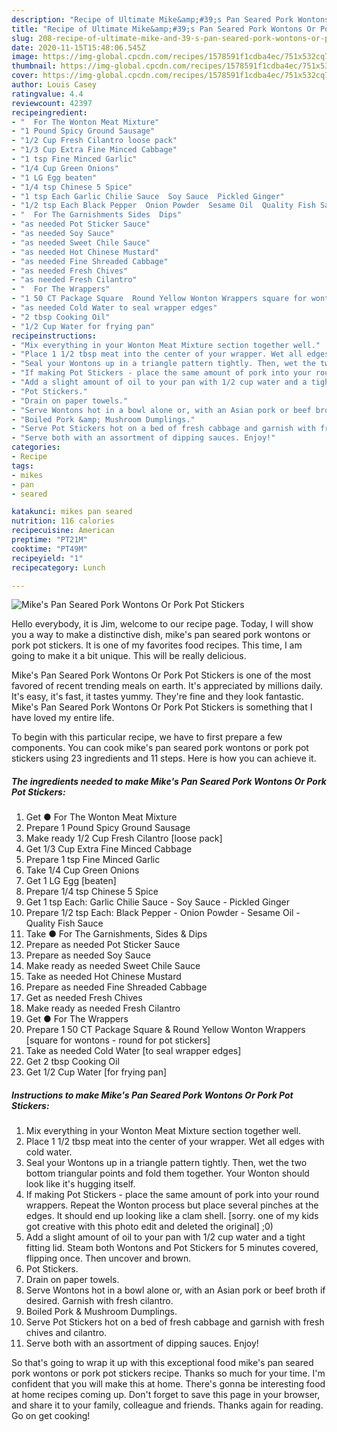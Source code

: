 ```yaml
---
description: "Recipe of Ultimate Mike&amp;#39;s Pan Seared Pork Wontons Or Pork Pot Stickers"
title: "Recipe of Ultimate Mike&amp;#39;s Pan Seared Pork Wontons Or Pork Pot Stickers"
slug: 208-recipe-of-ultimate-mike-and-39-s-pan-seared-pork-wontons-or-pork-pot-stickers
date: 2020-11-15T15:48:06.545Z
image: https://img-global.cpcdn.com/recipes/1578591f1cdba4ec/751x532cq70/mikes-pan-seared-pork-wontons-or-pork-pot-stickers-recipe-main-photo.jpg
thumbnail: https://img-global.cpcdn.com/recipes/1578591f1cdba4ec/751x532cq70/mikes-pan-seared-pork-wontons-or-pork-pot-stickers-recipe-main-photo.jpg
cover: https://img-global.cpcdn.com/recipes/1578591f1cdba4ec/751x532cq70/mikes-pan-seared-pork-wontons-or-pork-pot-stickers-recipe-main-photo.jpg
author: Louis Casey
ratingvalue: 4.4
reviewcount: 42397
recipeingredient:
- "  For The Wonton Meat Mixture"
- "1 Pound Spicy Ground Sausage"
- "1/2 Cup Fresh Cilantro loose pack"
- "1/3 Cup Extra Fine Minced Cabbage"
- "1 tsp Fine Minced Garlic"
- "1/4 Cup Green Onions"
- "1 LG Egg beaten"
- "1/4 tsp Chinese 5 Spice"
- "1 tsp Each Garlic Chilie Sauce  Soy Sauce  Pickled Ginger"
- "1/2 tsp Each Black Pepper  Onion Powder  Sesame Oil  Quality Fish Sauce"
- "  For The Garnishments Sides  Dips"
- "as needed Pot Sticker Sauce"
- "as needed Soy Sauce"
- "as needed Sweet Chile Sauce"
- "as needed Hot Chinese Mustard"
- "as needed Fine Shreaded Cabbage"
- "as needed Fresh Chives"
- "as needed Fresh Cilantro"
- "  For The Wrappers"
- "1 50 CT Package Square  Round Yellow Wonton Wrappers square for wontons  round for pot stickers"
- "as needed Cold Water to seal wrapper edges"
- "2 tbsp Cooking Oil"
- "1/2 Cup Water for frying pan"
recipeinstructions:
- "Mix everything in your Wonton Meat Mixture section together well."
- "Place 1 1/2 tbsp meat into the center of your wrapper. Wet all edges with cold water."
- "Seal your Wontons up in a triangle pattern tightly. Then, wet the two bottom triangular points and fold them together. Your Wonton should look like it&#39;s hugging itself."
- "If making Pot Stickers - place the same amount of pork into your round wrappers. Repeat the Wonton process but place several pinches at the edges. It should end up looking like a clam shell. [sorry. one of my kids got creative with this photo edit and deleted the original] ;0)"
- "Add a slight amount of oil to your pan with 1/2 cup water and a tight fitting lid. Steam both Wontons and Pot Stickers for 5 minutes covered, flipping once. Then uncover and brown."
- "Pot Stickers."
- "Drain on paper towels."
- "Serve Wontons hot in a bowl alone or, with an Asian pork or beef broth if desired. Garnish with fresh cilantro."
- "Boiled Pork &amp; Mushroom Dumplings."
- "Serve Pot Stickers hot on a bed of fresh cabbage and garnish with fresh chives and cilantro."
- "Serve both with an assortment of dipping sauces. Enjoy!"
categories:
- Recipe
tags:
- mikes
- pan
- seared

katakunci: mikes pan seared 
nutrition: 116 calories
recipecuisine: American
preptime: "PT21M"
cooktime: "PT49M"
recipeyield: "1"
recipecategory: Lunch

---
```



![Mike&#39;s Pan Seared Pork Wontons Or Pork Pot Stickers](https://img-global.cpcdn.com/recipes/1578591f1cdba4ec/751x532cq70/mikes-pan-seared-pork-wontons-or-pork-pot-stickers-recipe-main-photo.jpg)

Hello everybody, it is Jim, welcome to our recipe page. Today, I will show you a way to make a distinctive dish, mike&#39;s pan seared pork wontons or pork pot stickers. It is one of my favorites food recipes. This time, I am going to make it a bit unique. This will be really delicious.



Mike&#39;s Pan Seared Pork Wontons Or Pork Pot Stickers is one of the most favored of recent trending meals on earth. It's appreciated by millions daily. It's easy, it's fast, it tastes yummy. They're fine and they look fantastic. Mike&#39;s Pan Seared Pork Wontons Or Pork Pot Stickers is something that I have loved my entire life.


To begin with this particular recipe, we have to first prepare a few components. You can cook mike&#39;s pan seared pork wontons or pork pot stickers using 23 ingredients and 11 steps. Here is how you can achieve it.

<!--inarticleads1-->

##### The ingredients needed to make Mike&#39;s Pan Seared Pork Wontons Or Pork Pot Stickers:

1. Get  ● For The Wonton Meat Mixture
1. Prepare 1 Pound Spicy Ground Sausage
1. Make ready 1/2 Cup Fresh Cilantro [loose pack]
1. Get 1/3 Cup Extra Fine Minced Cabbage
1. Prepare 1 tsp Fine Minced Garlic
1. Take 1/4 Cup Green Onions
1. Get 1 LG Egg [beaten]
1. Prepare 1/4 tsp Chinese 5 Spice
1. Get 1 tsp Each: Garlic Chilie Sauce - Soy Sauce - Pickled Ginger
1. Prepare 1/2 tsp Each: Black Pepper - Onion Powder - Sesame Oil - Quality Fish Sauce
1. Take  ● For The Garnishments, Sides &amp; Dips
1. Prepare as needed Pot Sticker Sauce
1. Prepare as needed Soy Sauce
1. Make ready as needed Sweet Chile Sauce
1. Take as needed Hot Chinese Mustard
1. Prepare as needed Fine Shreaded Cabbage
1. Get as needed Fresh Chives
1. Make ready as needed Fresh Cilantro
1. Get  ● For The Wrappers
1. Prepare 1 50 CT Package Square &amp; Round Yellow Wonton Wrappers [square for wontons - round for pot stickers]
1. Take as needed Cold Water [to seal wrapper edges]
1. Get 2 tbsp Cooking Oil
1. Get 1/2 Cup Water [for frying pan]




<!--inarticleads2-->

##### Instructions to make Mike&#39;s Pan Seared Pork Wontons Or Pork Pot Stickers:

1. Mix everything in your Wonton Meat Mixture section together well.
1. Place 1 1/2 tbsp meat into the center of your wrapper. Wet all edges with cold water.
1. Seal your Wontons up in a triangle pattern tightly. Then, wet the two bottom triangular points and fold them together. Your Wonton should look like it&#39;s hugging itself.
1. If making Pot Stickers - place the same amount of pork into your round wrappers. Repeat the Wonton process but place several pinches at the edges. It should end up looking like a clam shell. [sorry. one of my kids got creative with this photo edit and deleted the original] ;0)
1. Add a slight amount of oil to your pan with 1/2 cup water and a tight fitting lid. Steam both Wontons and Pot Stickers for 5 minutes covered, flipping once. Then uncover and brown.
1. Pot Stickers.
1. Drain on paper towels.
1. Serve Wontons hot in a bowl alone or, with an Asian pork or beef broth if desired. Garnish with fresh cilantro.
1. Boiled Pork &amp; Mushroom Dumplings.
1. Serve Pot Stickers hot on a bed of fresh cabbage and garnish with fresh chives and cilantro.
1. Serve both with an assortment of dipping sauces. Enjoy!




So that's going to wrap it up with this exceptional food mike&#39;s pan seared pork wontons or pork pot stickers recipe. Thanks so much for your time. I'm confident that you will make this at home. There's gonna be interesting food at home recipes coming up. Don't forget to save this page in your browser, and share it to your family, colleague and friends. Thanks again for reading. Go on get cooking!
